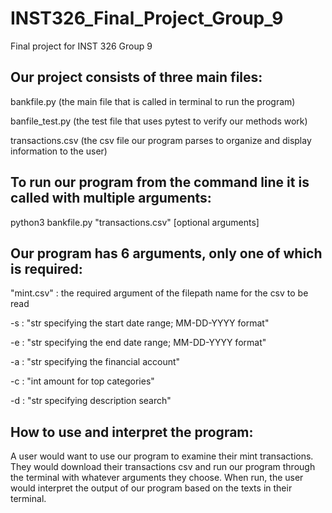 # INST326_Final_Project_Group_9

Final project for INST 326 Group 9

## Our project consists of three main files:

bankfile.py (the main file that is called in terminal to run the program)

banfile_test.py (the test file that uses pytest to verify our methods work)

transactions.csv (the csv file our program parses to organize and display information to the user)

## To run our program from the command line it is called with multiple arguments:

python3 bankfile.py "transactions.csv" [optional arguments]

## Our program has 6 arguments, only one of which is required:

"mint.csv" : the required argument of the filepath name for the csv to be read

-s : "str specifying the start date range; MM-DD-YYYY format"

-e : "str specifying the end date range; MM-DD-YYYY format"

-a : "str specifying the financial account"

-c : "int amount for top categories"

-d : "str specifying description search"

## How to use and interpret the program:

A user would want to use our program to examine their mint transactions. They would download their transactions csv and run our program through the terminal with whatever arguments they choose. When run, the user would interpret the output of our program based on the texts in their terminal.